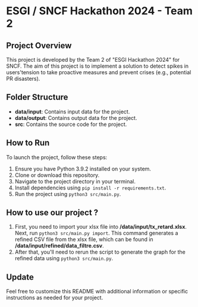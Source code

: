 # ESGI / SNCF Hackathon 2024 - Team 2

## Project Overview

This project is developed by the Team 2 of "ESGI Hackathon 2024" for SNCF. The aim of this project is to implement a solution to detect spikes in users'tension to take proactive measures and prevent crises (e.g., potential PR disasters).

## Folder Structure

- **data/input**: Contains input data for the project.
- **data/output**: Contains output data for the project.
- **src**: Contains the source code for the project.
  
## How to Run

To launch the project, follow these steps:

1. Ensure you have Python 3.9.2 installed on your system.
2. Clone or download this repository.
3. Navigate to the project directory in your terminal.
4. Install dependencies using `pip install -r requirements.txt`.
5. Run the project using `python3 src/main.py`.

## How to use our project ?

1. First, you need to import your xlsx file into **/data/input/tx_retard.xlsx**. Next, run `python3 src/main.py import`. This command generates a refined CSV file from the xlsx file, which can be found in **/data/input/refined/data_filtre.csv**.
2. After that, you'll need to rerun the script to generate the graph for the refined data using `python3 src/main.py`.

## Update

Feel free to customize this README with additional information or specific instructions as needed for your project.
